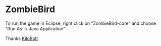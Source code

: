 ZombieBird
==========

To run the game in Eclipse, right click on "ZombieBird-core" and choose "Run As -> Java Application"

Thanks [KiloBolt](http://www.kilobolt.com/)
